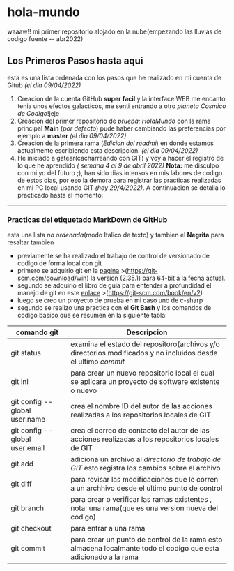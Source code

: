 # hola-mundo
waaaw!! mi primer repositorio alojado en la nube(empezando las lluvias de codigo fuente *--* abr2022)
## Los Primeros Pasos hasta aqui
esta es una lista ordenada con los pasos que he realizado en mi cuenta de Gitub *(el dia 09/04/2022)* 
1. Creacion de la cuenta GitHub **super facil** y la interface WEB me encanto tenia unos efectos galacticos, me senti entrando a otro *planeta Cosmico de Codigo*!jeje
2. Creacion del primer repositorio de *prueba: HolaMundo* con la rama principal **Main** (*por defecto*) pude haber cambiando las preferencias por ejemplo a **master** *(el dia 09/04/2022)*
3. Creacion de la primera rama (*Edicion del readmi*) en donde estamos actualmente escribiendo esta descripcion. *(el dia 09/04/2022)*
4. He iniciado a gatear(cacharreando con GIT) y voy a hacer el registro de lo que he aprendido *( semana 4 al 9 de abril 2022)* **Nota:** me disculpo con mi yo del futuro ;), han sido dias intensos en mis labores de codigo de estos dias, por eso la demora para registrar las practicas realizadas en mi PC local usando GIT *(hoy 29/4/2022)*. A continuacion se detalla lo practicado hasta el momento:
---
### Practicas del etiquetado MarkDown de GitHub
esta una lista *no ordenada*(modo Italico de texto) y tambien el **Negrita** para resaltar tambien
- previamente se ha realizado el trabajo de control de versionado de codigo de forma local con git
- primero se adquirio git en la [pagina](https://git-scm.com/download/win)  >(https://git-scm.com/download/win) la version (2.35.1) para 64-bit a la fecha actual.
- segundo se adquirio el libro de guia para entender a profundidad el manejo de git en este  [enlace](https://git-scm.com/book/en/v2) >(https://git-scm.com/book/en/v2)
- luego se creo un proyecto de prueba en mi caso uno de c-sharp 
- segundo se realizo una practica con el **Git Bash** y los comandos de codigo basico que se resumen en la siguiente tabla:

| comando git | Descripcion |
| ----------- | ----------- |
| git status  | examina el estado del repositoro(archivos y/o directorios modificados y no incluidos desde el ultimo *commit* |
| git ini     | para crear un nuevo repositorio local el cual se aplicara un proyecto de software existente o nuevo |
| git config --global user.name | crea el nombre ID del autor de las acciones realizadas a los repositorios locales de GIT |
| git config --global user.email | crea el correo de contacto del autor de las acciones realizadas a los repositorios locales de GIT |
| git add     | adiciona un archivo al *directorio de trabajo de GIT* esto registra los cambios sobre el archivo |
| git diff    | para revisar las modificaciones que le corren a un archhivo desde el ultimo punto de control |
| git branch  | para crear o verificar las ramas existentes , nota: una rama(que es una version nueva del codigo) |
| git checkout| para entrar a una rama |
| git commit  | para crear un punto de control de la rama esto almacena localmante todo el codigo que esta adicionado a la rama |
